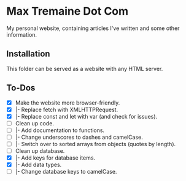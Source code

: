 Max Tremaine Dot Com
====================

My personal website, containing articles I've written and some other information.

Installation
------------

This folder can be served as a website with any HTML server.

To-Dos
------

- [x] Make the website more browser-friendly.
- [x] |- Replace fetch with XMLHTTPRequest.
- [x] |- Replace const and let with var (and check for issues).
- [ ] Clean up code.
- [ ] |- Add documentation to functions.
- [ ] |- Change underscores to dashes and camelCase.
- [ ] |- Switch over to sorted arrays from objects (quotes by length).
- [ ] Clean up database.
- [x] |- Add keys for database items.
- [x] |- Add data types.
- [ ] |- Change database keys to camelCase.